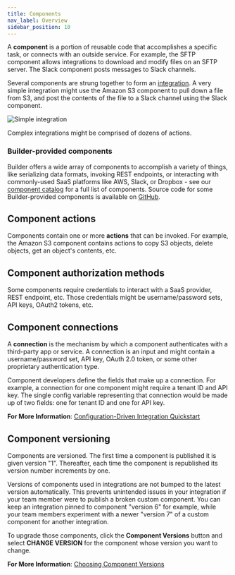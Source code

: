 ```yaml
---
title: Components
nav_label: Overview
sidebar_position: 10
---
```


A **component** is a portion of reusable code that accomplishes a specific task, or connects with an outside service.
For example, the SFTP component allows integrations to download and modify files on an SFTP server.
The Slack component posts messages to Slack channels.

Several components are strung together to form an [integration](/composer/builder/integrations/overview).
A very simple integration might use the Amazon S3 component to pull down a file from S3, and post the contents of the file to a Slack channel using the Slack component.

![Simple integration](/assets/simple-sample-integration.png)

Complex integrations might be comprised of dozens of actions.

### Builder-provided components

Builder offers a wide array of components to accomplish a variety of things, like serializing data formats, invoking REST endpoints, or interacting with commonly-used SaaS platforms like AWS, Slack, or Dropbox - see our [component catalog](/composer/builder/builder-components/epcc) for a full list of components.
Source code for some Builder-provided components is available on [GitHub](https://github.com/prismatic-io/examples/tree/main/components).

## Component actions

Components contain one or more **actions** that can be invoked.
For example, the Amazon S3 component contains actions to copy S3 objects, delete objects, get an object's contents, etc.

## Component authorization methods

Some components require credentials to interact with a SaaS provider, REST endpoint, etc.
Those credentials might be username/password sets, API keys, OAuth2 tokens, etc.

## Component connections

A **connection** is the mechanism by which a component authenticates with a third-party app or service.
A connection is an input and might contain a username/password set, API key, OAuth 2.0 token, or some other proprietary authentication type.

Component developers define the fields that make up a connection.
For example, a connection for one component might require a tenant ID and API key.
The single config variable representing that connection would be made up of two fields: one for tenant ID and one for API key.

**For More Information**:
[Configuration-Driven Integration Quickstart](/composer/builder/quickstarts/integrations/configuration-driven-integration)

## Component versioning

Components are versioned. The first time a component is published it is given version "1". Thereafter, each time the component is republished its version number increments by one.

Versions of components used in integrations are not bumped to the latest version automatically. This prevents unintended issues in your integration if your team member were to publish a broken custom component. You can keep an integration pinned to component "version 6" for example, while your team members experiment with a newer "version 7" of a custom component for another integration.

To upgrade those components, click the **Component Versions** button and select **CHANGE VERSION** for the component whose version you want to change.

**For More Information**:
[Choosing Component Versions](/composer/builder/integrations/building-integrations#choosing-component-versions)
